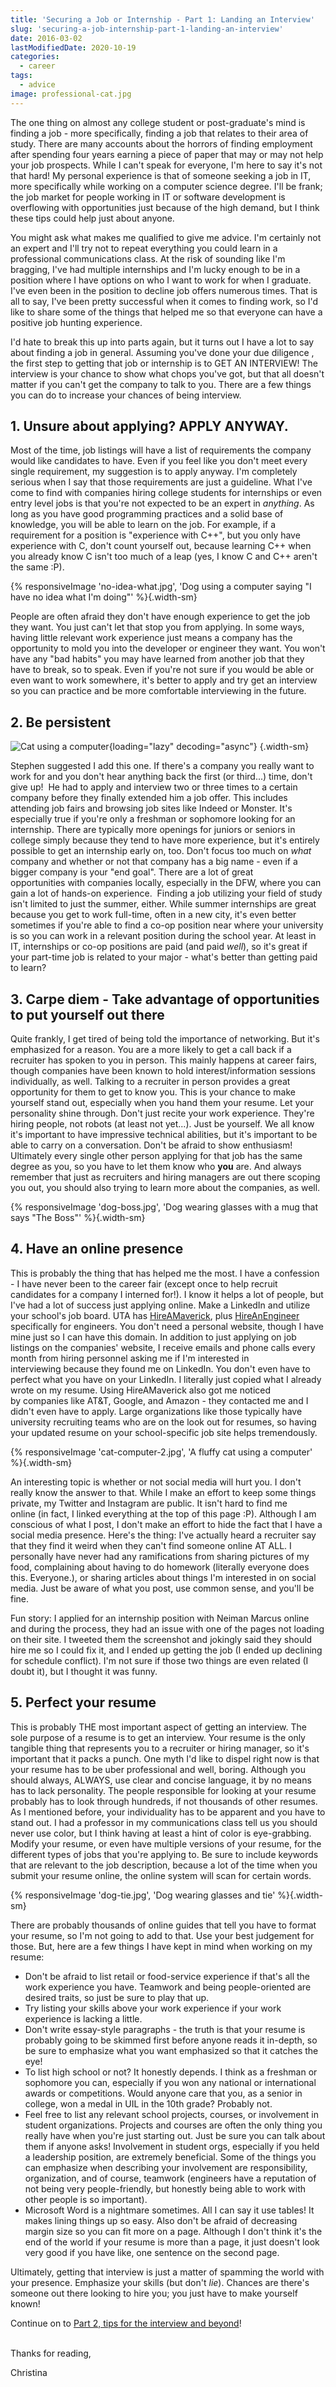 ```yaml
---
title: 'Securing a Job or Internship - Part 1: Landing an Interview'
slug: 'securing-a-job-internship-part-1-landing-an-interview'
date: 2016-03-02
lastModifiedDate: 2020-10-19
categories:
  - career
tags:
  - advice
image: professional-cat.jpg
---
```


The one thing on almost any college student or post-graduate's mind is finding a job - more specifically, finding a job that relates to their area of study. There are many accounts about the horrors of finding employment after spending four years earning a piece of paper that may or may not help your job prospects.<!-- excerpt --> While I can't speak for everyone, I'm here to say it's not that hard! My personal experience is that of someone seeking a job in IT, more specifically while working on a computer science degree. I'll be frank; the job market for people working in IT or software development is overflowing with opportunities just because of the high demand, but I think these tips could help just about anyone.

You might ask what makes me qualified to give me advice. I'm certainly not an expert and I'll try not to repeat everything you could learn in a professional communications class. At the risk of sounding like I'm bragging, I've had multiple internships and I'm lucky enough to be in a position where I have options on who I want to work for when I graduate. I've even been in the position to decline job offers numerous times. That is all to say, I've been pretty successful when it comes to finding work, so I'd like to share some of the things that helped me so that everyone can have a positive job hunting experience.

I'd hate to break this up into parts again, but it turns out I have a lot to say about finding a job in general. Assuming you've done your due diligence , the first step to getting that job or internship is to GET AN INTERVIEW! The interview is your chance to show what chops you've got, but that all doesn't matter if you can't get the company to talk to you. There are a few things you can do to increase your chances of being interview.

## 1\. Unsure about applying? APPLY ANYWAY.

Most of the time, job listings will have a list of requirements the company would like candidates to have. Even if you feel like you don't meet every single requirement, my suggestion is to apply anyway. I'm completely serious when I say that those requirements are just a guideline. What I've come to find with companies hiring college students for internships or even entry level jobs is that you're not expected to be an expert in _anything_. As long as you have good programming practices and a solid base of knowledge, you will be able to learn on the job. For example, if a requirement for a position is "experience with C++", but you only have experience with C, don't count yourself out, because learning C++ when you already know C isn't too much of a leap (yes, I know C and C++ aren't the same :P).

{% responsiveImage 'no-idea-what.jpg', 'Dog using a computer saying &quot;I have no idea what I\'m doing&quot;' %}{.width-sm}

People are often afraid they don't have enough experience to get the job they want. You just can't let that stop you from applying. In some ways, having little relevant work experience just means a company has the opportunity to mold you into the developer or engineer they want. You won't have any "bad habits" you may have learned from another job that they have to break, so to speak. Even if you're not sure if you would be able or even want to work somewhere, it's better to apply and try get an interview so you can practice and be more comfortable interviewing in the future.

## 2\. Be persistent

![Cat using a computer](https://media.giphy.com/media/3o6vY7kb1ySy3G2i08/giphy.gif){loading="lazy" decoding="async"} {.width-sm}

Stephen suggested I add this one. If there's a company you really want to work for and you don't hear anything back the first (or third...) time, don't give up!  He had to apply and interview two or three times to a certain company before they finally extended him a job offer. This includes attending job fairs and browsing job sites like Indeed or Monster. It's especially true if you're only a freshman or sophomore looking for an internship. There are typically more openings for juniors or seniors in college simply because they tend to have more experience, but it's entirely possible to get an internship early on, too. Don't focus too much on _what_ company and whether or not that company has a big name - even if a bigger company is your "end goal". There are a lot of great opportunities with companies locally, especially in the DFW, where you can gain a lot of hands-on experience.  Finding a job utilizing your field of study isn't limited to just the summer, either. While summer internships are great because you get to work full-time, often in a new city, it's even better sometimes if you're able to find a co-op position near where your university is so you can work in a relevant position during the school year. At least in IT, internships or co-op positions are paid (and paid _well_), so it's great if your part-time job is related to your major - what's better than getting paid to learn?

## 3\. Carpe diem - Take advantage of opportunities to put yourself out there

Quite frankly, I get tired of being told the importance of networking. But it's emphasized for a reason. You are a more likely to get a call back if a recruiter has spoken to you in person. This mainly happens at career fairs, though companies have been known to hold interest/information sessions individually, as well. Talking to a recruiter in person provides a great opportunity for them to get to know you. This is your chance to make yourself stand out, especially when you hand them your resume. Let your personality shine through. Don't just recite your work experience. They're hiring people, not robots (at least not yet...). Just be yourself. We all know it's important to have impressive technical abilities, but it's important to be able to carry on a conversation. Don't be afraid to show enthusiasm! Ultimately every single other person applying for that job has the same degree as you, so you have to let them know who **you** are. And always remember that just as recruiters and hiring managers are out there scoping you out, you should also trying to learn more about the companies, as well.

{% responsiveImage 'dog-boss.jpg', 'Dog wearing glasses with a mug that says &quot;The Boss&quot;' %}{.width-sm}

## 4. Have an online presence

This is probably the thing that has helped me the most. I have a confession - I have never been to the career fair (except once to help recruit candidates for a company I interned for!). I know it helps a lot of people, but I've had a lot of success just applying online. Make a LinkedIn and utilize your school's job board. UTA has [HireAMaverick](http://www.uta.edu/careers/students/index.php), plus [HireAnEngineer](https://www.myinterfase.com/utaeng/Account/LogOn?ReturnUrl=%2futaeng%2fstudent) specifically for engineers. You don't need a personal website, though I have mine just so I can have this domain. In addition to just applying on job listings on the companies' website, I receive emails and phone calls every month from hiring personnel asking me if I'm interested in interviewing because they found me on LinkedIn. You don't even have to perfect what you have on your LinkedIn. I literally just copied what I already wrote on my resume. Using HireAMaverick also got me noticed by companies like AT&T, Google, and Amazon - they contacted me and I didn't even have to apply. Large organizations like those typically have university recruiting teams who are on the look out for resumes, so having your updated resume on your school-specific job site helps tremendously.

{% responsiveImage 'cat-computer-2.jpg', 'A fluffy cat using a computer' %}{.width-sm}

An interesting topic is whether or not social media will hurt you. I don't really know the answer to that. While I make an effort to keep some things private, my Twitter and Instagram are public. It isn't hard to find me online (in fact, I linked everything at the top of this page :P). Although I am conscious of what I post, I don't make an effort to hide the fact that I have a social media presence. Here's the thing: I've actually heard a recruiter say that they find it weird when they can't find someone online AT ALL. I personally have never had any ramifications from sharing pictures of my food, complaining about having to do homework (literally everyone does this. Everyone.), or sharing articles about things I'm interested in on social media. Just be aware of what you post, use common sense, and you'll be fine.

Fun story: I applied for an internship position with Neiman Marcus online and during the process, they had an issue with one of the pages not loading on their site. I tweeted them the screenshot and jokingly said they should hire me so I could fix it, and I ended up getting the job (I ended up declining for schedule conflict). I'm not sure if those two things are even related (I doubt it), but I thought it was funny.

## 5\. Perfect your resume

This is probably THE most important aspect of getting an interview. The sole purpose of a resume is to get an interview. Your resume is the only tangible thing that represents you to a recruiter or hiring manager, so it's important that it packs a punch. One myth I'd like to dispel right now is that your resume has to be uber professional and well, boring. Although you should always, ALWAYS, use clear and concise language, it by no means has to lack personality. The people responsible for looking at your resume probably has to look through hundreds, if not thousands of other resumes. As I mentioned before, your individuality has to be apparent and you have to stand out. I had a professor in my communications class tell us you should never use color, but I think having at least a hint of color is eye-grabbing. Modify your resume, or even have multiple versions of your resume, for the different types of jobs that you're applying to. Be sure to include keywords that are relevant to the job description, because a lot of the time when you submit your resume online, the online system will scan for certain words.

{% responsiveImage 'dog-tie.jpg', 'Dog wearing glasses and tie' %}{.width-sm}

There are probably thousands of online guides that tell you have to format your resume, so I'm not going to add to that. Use your best judgement for those. But, here are a few things I have kept in mind when working on my resume:

* Don't be afraid to list retail or food-service experience if that's all the work experience you have. Teamwork and being people-oriented are desired traits, so just be sure to play that up.
* Try listing your skills above your work experience if your work experience is lacking a little.
* Don't write essay-style paragraphs - the truth is that your resume is probably going to be skimmed first before anyone reads it in-depth, so be sure to emphasize what you want emphasized so that it catches the eye!
* To list high school or not? It honestly depends. I think as a freshman or sophomore you can, especially if you won any national or international awards or competitions. Would anyone care that you, as a senior in college, won a medal in UIL in the 10th grade? Probably not.
* Feel free to list any relevant school projects, courses, or involvement in student organizations. Projects and courses are often the only thing you really have when you're just starting out. Just be sure you can talk about them if anyone asks! Involvement in student orgs, especially if you held a leadership position, are extremely beneficial. Some of the things you can emphasize when describing your involvement are responsibility, organization, and of course, teamwork (engineers have a reputation of not being very people-friendly, but honestly being able to work with other people is so important).
* Microsoft Word is a nightmare sometimes. All I can say it use tables! It makes lining things up so easy. Also don't be afraid of decreasing margin size so you can fit more on a page. Although I don't think it's the end of the world if your resume is more than a page, it just doesn't look very good if you have like, one sentence on the second page.

Ultimately, getting that interview is just a matter of spamming the world with your presence. Emphasize your skills (but don't _lie_). Chances are there's someone out there looking to hire you; you just have to make yourself known!

Continue on to [Part 2, tips for the interview and beyond](/blog/securing-a-job-internship-part-2-interview-success)!

\
Thanks for reading,

Christina
